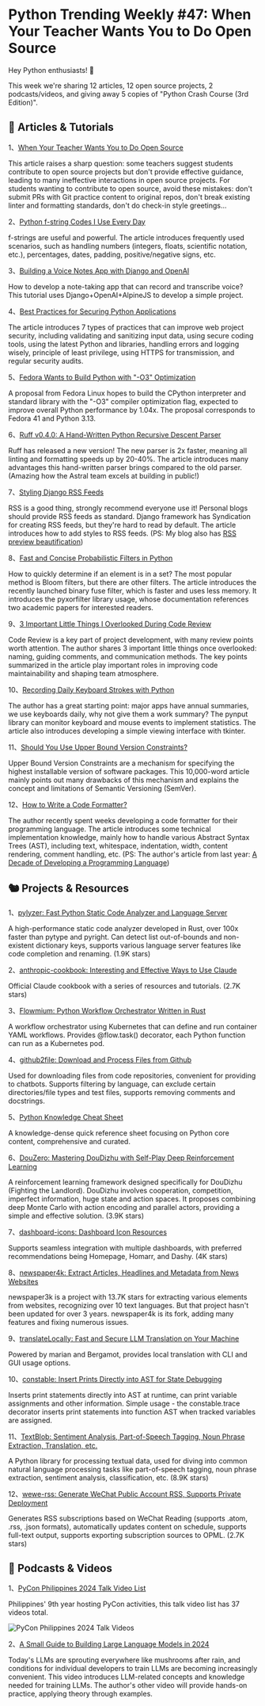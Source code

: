 # Python Trending Weekly #47: When Your Teacher Wants You to Do Open Source

Hey Python enthusiasts! 🐍 

This week we're sharing 12 articles, 12 open source projects, 2 podcasts/videos, and giving away 5 copies of "Python Crash Course (3rd Edition)".

## 🦄 Articles & Tutorials

1、[When Your Teacher Wants You to Do Open Source](https://davidism.com/school-assignment-open-source/)

This article raises a sharp question: some teachers suggest students contribute to open source projects but don't provide effective guidance, leading to many ineffective interactions in open source projects. For students wanting to contribute to open source, avoid these mistakes: don't submit PRs with Git practice content to original repos, don't break existing linter and formatting standards, don't do check-in style greetings...

2、[Python f-string Codes I Use Every Day](https://pybit.es/articles/python-f-string-codes-i-use-every-day/)

f-strings are useful and powerful. The article introduces frequently used scenarios, such as handling numbers (integers, floats, scientific notation, etc.), percentages, dates, padding, positive/negative signs, etc.

3、[Building a Voice Notes App with Django and OpenAI](https://circumeo.io/blog/entry/building-a-voice-notes-app-with-django-and-openai)

How to develop a note-taking app that can record and transcribe voice? This tutorial uses Django+OpenAI+AlpineJS to develop a simple project.

4、[Best Practices for Securing Python Applications](https://www.arjancodes.com/blog/best-practices-for-securing-python-applications/)

The article introduces 7 types of practices that can improve web project security, including validating and sanitizing input data, using secure coding tools, using the latest Python and libraries, handling errors and logging wisely, principle of least privilege, using HTTPS for transmission, and regular security audits.

5、[Fedora Wants to Build Python with "-O3" Optimization](https://fedoraproject.org/wiki/Changes/Python_built_with_gcc_O3)

A proposal from Fedora Linux hopes to build the CPython interpreter and standard library with the "-O3" compiler optimization flag, expected to improve overall Python performance by 1.04x. The proposal corresponds to Fedora 41 and Python 3.13.

6、[Ruff v0.4.0: A Hand-Written Python Recursive Descent Parser](https://astral.sh/blog/ruff-v0.4.0)

Ruff has released a new version! The new parser is 2x faster, meaning all linting and formatting speeds up by 20-40%. The article introduces many advantages this hand-written parser brings compared to the old parser. (Amazing how the Astral team excels at building in public!)

7、[Styling Django RSS Feeds](https://hyteck.de/post/django-rss)

RSS is a good thing, strongly recommend everyone use it! Personal blogs should provide RSS feeds as standard. Django framework has Syndication for creating RSS feeds, but they're hard to read by default. The article introduces how to add styles to RSS feeds. (PS: My blog also has [RSS preview beautification](https://pythoncat.top/rss.xml))

8、[Fast and Concise Probabilistic Filters in Python](https://lemire.me/blog/2024/03/31/fast-and-concise-probabilistic-filters-in-python/)

How to quickly determine if an element is in a set? The most popular method is Bloom filters, but there are other filters. The article introduces the recently launched binary fuse filter, which is faster and uses less memory. It introduces the pyxorfilter library usage, whose documentation references two academic papers for interested readers.

9、[3 Important Little Things I Overlooked During Code Review](https://www.piglei.com/articles/three-little-things-on-code-review/)

Code Review is a key part of project development, with many review points worth attention. The author shares 3 important little things once overlooked: naming, guiding comments, and communication methods. The key points summarized in the article play important roles in improving code maintainability and shaping team atmosphere.

10、[Recording Daily Keyboard Strokes with Python](https://juejin.cn/post/7358289840268443702)

The author has a great starting point: major apps have annual summaries, we use keyboards daily, why not give them a work summary? The pynput library can monitor keyboard and mouse events to implement statistics. The article also introduces developing a simple viewing interface with tkinter.

11、[Should You Use Upper Bound Version Constraints?](https://iscinumpy.dev/post/bound-version-constraints/)

Upper Bound Version Constraints are a mechanism for specifying the highest installable version of software packages. This 10,000-word article mainly points out many drawbacks of this mechanism and explains the concept and limitations of Semantic Versioning (SemVer).

12、[How to Write a Code Formatter?](https://yorickpeterse.com/articles/how-to-write-a-code-formatter/)

The author recently spent weeks developing a code formatter for their programming language. The article introduces some technical implementation knowledge, mainly how to handle various Abstract Syntax Trees (AST), including text, whitespace, indentation, width, content rendering, comment handling, etc. (PS: The author's article from last year: [A Decade of Developing a Programming Language](https://yorickpeterse.com/articles/a-decade-of-developing-a-programming-language/))

## 🐿️ Projects & Resources

1、[pylyzer: Fast Python Static Code Analyzer and Language Server](https://github.com/mtshiba/pylyzer)

A high-performance static code analyzer developed in Rust, over 100x faster than pytype and pyright. Can detect list out-of-bounds and non-existent dictionary keys, supports various language server features like code completion and renaming. (1.9K stars)

2、[anthropic-cookbook: Interesting and Effective Ways to Use Claude](https://github.com/anthropics/anthropic-cookbook)

Official Claude cookbook with a series of resources and tutorials. (2.7K stars)

3、[Flowmium: Python Workflow Orchestrator Written in Rust](https://github.com/RainingComputers/Flowmium)

A workflow orchestrator using Kubernetes that can define and run container YAML workflows. Provides @flow.task() decorator, each Python function can run as a Kubernetes pod.

4、[github2file: Download and Process Files from Github](https://github.com/cognitivecomputations/github2file)

Used for downloading files from code repositories, convenient for providing to chatbots. Supports filtering by language, can exclude certain directories/file types and test files, supports removing comments and docstrings.

5、[Python Knowledge Cheat Sheet](https://kieranholland.com/best-python-cheat-sheet/)

A knowledge-dense quick reference sheet focusing on Python core content, comprehensive and curated.

6、[DouZero: Mastering DouDizhu with Self-Play Deep Reinforcement Learning](https://github.com/kwai/DouZero)

A reinforcement learning framework designed specifically for DouDizhu (Fighting the Landlord). DouDizhu involves cooperation, competition, imperfect information, huge state and action spaces. It proposes combining deep Monte Carlo with action encoding and parallel actors, providing a simple and effective solution. (3.9K stars)

7、[dashboard-icons: Dashboard Icon Resources](https://github.com/walkxcode/dashboard-icons)

Supports seamless integration with multiple dashboards, with preferred recommendations being Homepage, Homarr, and Dashy. (4K stars)

8、[newspaper4k: Extract Articles, Headlines and Metadata from News Websites](https://github.com/AndyTheFactory/newspaper4k)

newspaper3k is a project with 13.7K stars for extracting various elements from websites, recognizing over 10 text languages. But that project hasn't been updated for over 3 years. newspaper4k is its fork, adding many features and fixing numerous issues.

9、[translateLocally: Fast and Secure LLM Translation on Your Machine](https://github.com/XapaJIaMnu/translateLocally)

Powered by marian and Bergamot, provides local translation with CLI and GUI usage options.

10、[constable: Insert Prints Directly into AST for State Debugging](https://github.com/saurabh0719/constable)

Inserts print statements directly into AST at runtime, can print variable assignments and other information. Simple usage - the constable.trace decorator inserts print statements into function AST when tracked variables are assigned.

11、[TextBlob: Sentiment Analysis, Part-of-Speech Tagging, Noun Phrase Extraction, Translation, etc.](https://github.com/sloria/TextBlob)

A Python library for processing textual data, used for diving into common natural language processing tasks like part-of-speech tagging, noun phrase extraction, sentiment analysis, classification, etc. (8.9K stars)

12、[wewe-rss: Generate WeChat Public Account RSS, Supports Private Deployment](https://github.com/cooderl/wewe-rss)

Generates RSS subscriptions based on WeChat Reading (supports .atom, .rss, .json formats), automatically updates content on schedule, supports full-text output, supports exporting subscription sources to OPML. (2.7K stars)

## 🐢 Podcasts & Videos

1、[PyCon Philippines 2024 Talk Video List](https://www.youtube.com/playlist?list=PLCBCxsuKTqkDBFLU2tWQvB645sNtedQbb)

Philippines' 9th year hosting PyCon activities, this talk video list has 37 videos total.

![PyCon Philippines 2024 Talk Videos](https://img.pythoncat.top/2024-04-19_pycon_ph.png)

2、[A Small Guide to Building Large Language Models in 2024](https://www.youtube.com/watch?v=2-SPH9hIKT8)

Today's LLMs are sprouting everywhere like mushrooms after rain, and conditions for individual developers to train LLMs are becoming increasingly convenient. This video introduces LLM-related concepts and knowledge needed for training LLMs. The author's other video will provide hands-on practice, applying theory through examples.

